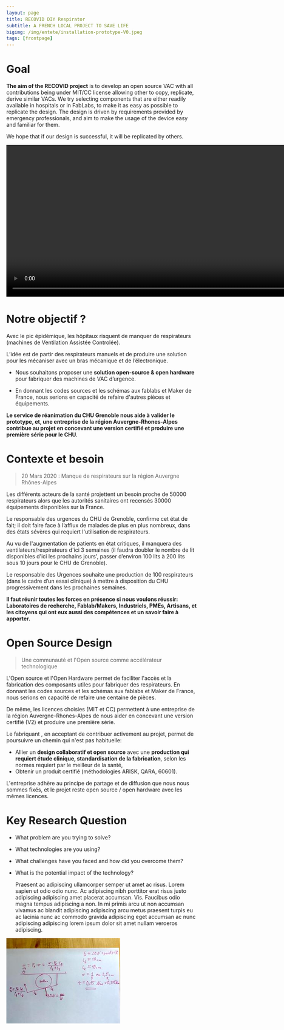 ```yaml
---
layout: page
title: RECOVID DIY Respirator
subtitle: A FRENCH LOCAL PROJECT TO SAVE LIFE
bigimg: /img/entete/installation-prototype-V0.jpeg
tags: [frontpage]
---
```


# Goal

**The aim of the RECOVID project** is to develop an open source VAC with all contributions being under MIT/CC license allowing other to copy, replicate, derive similar VACs. We try selecting components that are either readily available in hospitals or in FabLabs, to make it as easy as possible to replicate the design. The design is driven by requirements provided by emergency professionals, and aim to make the usage of the device easy and familiar for them.

We hope that if our design is successful, it will be replicated by others.

<div class="tab-content">
    <script src="http://api.html5media.info/1.1.8/html5media.min.js"></script>
    <video src="video/20200409_170111.mp4" width="960" height="400" controls preload></video>
</div>

# Notre objectif ?

Avec le pic épidémique, les hôpitaux risquent de manquer de respirateurs (machines de Ventilation Assistée Controlée).

L’idée est de partir des respirateurs manuels et de produire une solution pour les mécaniser avec un bras mécanique et de l’électronique.

* Nous souhaitons proposer une **solution open-source & open hardware** pour fabriquer des machines de VAC d’urgence.

* En donnant les codes sources et les schémas aux fablabs et Maker de France, nous serions en capacité de refaire d'autres pièces et équipements.

**Le service de réanimation du CHU Grenoble nous aide à valider le prototype, et, une entreprise de la région Auvergne-Rhones-Alpes contribue au projet en concevant une version certifié et produire une première série pour le CHU.**

# Contexte et besoin

> 20 Mars 2020 : Manque de respirateurs sur la région Auvergne Rhônes-Alpes

Les différents acteurs de la santé projettent un besoin proche de 50000 respirateurs alors que les autorités sanitaires ont recensés 30000 équipements disponibles sur la France.

Le responsable des urgences du CHU de Grenoble, confirme cet état de fait; il doit faire face à l’afflux de malades de plus en plus nombreux, dans des états sévères qui requiert l'utilisation de respirateurs.  

Au vu de l'augmentation de patients en état critiques, il manquera des ventilateurs/respirateurs d'ici 3 semaines (il faudra doubler le nombre de lit disponibles d'ici les prochains jours', passer d’environ 100 lits à 200 lits sous 10 jours pour le CHU de Grenoble).

Le responsable des Urgences souhaite une production de 100 respirateurs (dans le cadre d’un essai clinique) à mettre à disposition du CHU progressivement dans les prochaines semaines.

**Il faut réunir toutes les forces en présence si nous voulons réussir: Laboratoires de recherche, Fablab/Makers, Industriels, PMEs, Artisans, et les citoyens qui ont eux aussi des compétences et un savoir faire à apporter.**

# Open Source Design

> Une communauté et l'Open source comme accélérateur technologique

L'Open source et l'Open Hardware permet de faciliter l'accès et la fabrication des composants utiles pour fabriquer des respirateurs.  En donnant les codes sources et les schémas aux fablabs et Maker de France, nous serions en capacité de refaire une centaine de pièces.

De même, les licences choisies (MIT et CC) permettent à une entreprise de la région Auvergne-Rhones-Alpes de nous aider en concevant une version certifié (V2) et produire une première série.

Le fabriquant <unknown>, en acceptant de contribuer activement au projet, permet de poursuivre un chemin qui n'est pas habituelle:

* Allier un **design collaboratif et open source** avec une **production qui requiert étude clinique, standardisation de la fabrication**, selon les normes requiert par le meilleur de la santé,
* Obtenir un produit certifié (méthodologies ARISK, QARA, 60601).

L'entreprise adhère au principe de partage et de diffusion que nous nous sommes fixés, et le projet reste open source / open hardware avec les mêmes licences.

# Key Research Question


* What problem are you trying to solve?
* What technologies are you using?
* What challenges have you faced and how did you overcome them?
* What is the potential impact of the technology?

  Praesent ac adipiscing ullamcorper semper ut amet ac risus. Lorem sapien ut odio odio nunc. Ac adipiscing nibh porttitor erat risus justo adipiscing adipiscing amet placerat accumsan. Vis. Faucibus odio magna tempus adipiscing a non. In mi primis arcu ut non accumsan vivamus ac blandit adipiscing adipiscing arcu metus praesent turpis eu ac lacinia nunc ac commodo gravida adipiscing eget accumsan ac nunc adipiscing adipiscing lorem ipsum dolor sit amet nullam veroeros adipiscing.

![](assets/index-0bd83ccc.JPG)

